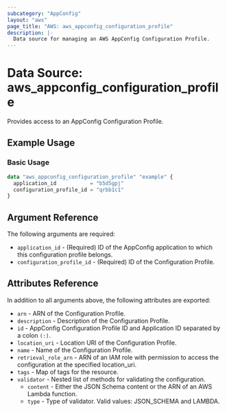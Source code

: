 ```yaml
---
subcategory: "AppConfig"
layout: "aws"
page_title: "AWS: aws_appconfig_configuration_profile"
description: |-
  Data source for managing an AWS AppConfig Configuration Profile.
---
```


# Data Source: aws_appconfig_configuration_profile

Provides access to an AppConfig Configuration Profile.

## Example Usage

### Basic Usage

```terraform
data "aws_appconfig_configuration_profile" "example" {
  application_id           = "b5d5gpj"
  configuration_profile_id = "qrbb1c1"
}
```

## Argument Reference

The following arguments are required:

* `application_id` - (Required) ID of the AppConfig application to which this configuration profile belongs.
* `configuration_profile_id` - (Required) ID of the Configuration Profile.

## Attributes Reference

In addition to all arguments above, the following attributes are exported:

* `arn` - ARN of the Configuration Profile.
* `description` - Description of the Configuration Profile.
* `id` - AppConfig Configuration Profile ID and Application ID separated by a colon `(:)`.
* `location_uri` - Location URI of the Configuration Profile.
* `name` - Name of the Configuration Profile.
* `retrieval_role_arn` - ARN of an IAM role with permission to access the configuration at the specified location_uri.
* `tags` - Map of tags for the resource.
* `validator` - Nested list of methods for validating the configuration.
    * `content` - Either the JSON Schema content or the ARN of an AWS Lambda function.
    * `type` - Type of validator. Valid values: JSON_SCHEMA and LAMBDA.
